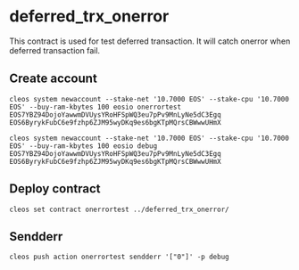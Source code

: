 # deferred_trx_onerror
This contract is used for test deferred transaction.
It will catch onerror when deferred transaction fail.

## Create account
```
cleos system newaccount --stake-net '10.7000 EOS' --stake-cpu '10.7000 EOS' --buy-ram-kbytes 100 eosio onerrortest  EOS7YBZ94DojoYawwmDVUysYRoHFSpWQ3eu7pPv9MnLyNe5dC3Egq EOS6ByrykFubC6e9fzhp6ZJM95wyDKq9es6bgKTpMQrsCBWwwUHmX
```
```
cleos system newaccount --stake-net '10.7000 EOS' --stake-cpu '10.7000 EOS' --buy-ram-kbytes 100 eosio debug  EOS7YBZ94DojoYawwmDVUysYRoHFSpWQ3eu7pPv9MnLyNe5dC3Egq EOS6ByrykFubC6e9fzhp6ZJM95wyDKq9es6bgKTpMQrsCBWwwUHmX
```

## Deploy contract
```
cleos set contract onerrortest ../deferred_trx_onerror/
```

## Sendderr
```
cleos push action onerrortest sendderr '["0"]' -p debug
